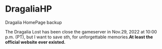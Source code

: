 # DragaliaHP
Dragalia HomePage backup

The Dragalia Lost has been close the gameserver in Nov.29, 2022 at 10:00 p.m. (PT), but I want to save sth, for unforgettable memories.**At least the official website ever existed.**

